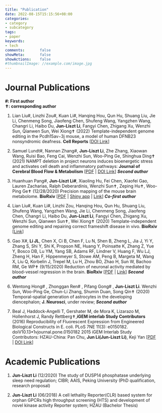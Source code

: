 ```yaml
---
title: "Publication"
date: 2022-08-15T15:15:56+08:00
categories:
- category
- subcategory
tags:
- paper
keywords:
- tech
comments:       false
showMeta:       false
showActions:    false
#thumbnailImage: //example.com/image.jpg
---
```




# Journal Publications

**#: First author**\
**✝: corresponding author**


1. Lian Liu#, Linzhi Zou#, Kuan Li#, Hanqing Hou, Qun Hu, Shuang Liu, Jie Li, Chenmeng Song, Jiaofeng Chen, Shufeng Wang, Yangzhen Wang, Changri Li, Haibo Du, **Jun-Liszt Li**, Fangyi Chen, Zhigang Xu, Wenzhi Sun, Qianwen Sun, Wei Xiong✝ (2022) Template-independent genome editing in the Pcdh15av−3j mouse, a model of human DFNB23 nonsyndromic deafness. **Cell Reports** [[DOI Link](https://doi.org/10.1016/j.celrep.2022.111061)]

2. Samuel Lundt#, Nannan Zhang#, **Jun-Liszt Li**, Zhe Zhang, Xiaowan Wang, Ruisi Bao, Feng Cai, Wenzhi Sun, Woo-Ping Ge, Shinghua Ding✝ (2021) NAMPT deletion in project neurons induces bioenergetic stress and activates cell death and inflammatory pathways: **Journal of Cerebral Blood Flow & Metabolism** [[PDF](https://pkueducn-my.sharepoint.com/:b:/g/personal/lijun0705_pku_edu_cn/EeMdie0AmzVFtF0Ibrj84w8BfCFt-J6ysC9ZgNv4z_yzIA?e=cgKWnC) |  [DOI Link](https://doi.org/10.1177%2F0271678X21992625)]  _**Second author**_

3. Huanhuan Pang#, **Jun-Liszt Li#**, Xiaoling Hu, Fei Chen, Xiaofei Gao, Lauren Zacharias, Ralph Deberardinis, Wenzhi Sun✝, Zeping Hu✝, Woo-Ping Ge✝ (12/28/2020) Precision mapping of the mouse brain metabolome. **BioRxiv** [[PDF](https://pkueducn-my.sharepoint.com/:b:/g/personal/lijun0705_pku_edu_cn/EU-xBTRDra9Nq5ii6XGPA1sBb5L2IG1T4OkFt5M27uIAFQ?e=Znk6ct) | [Shiny app](https://leoj.shinyapps.io/BSMAv1_updated/) | [Link](https://www.biorxiv.org/content/10.1101/2020.12.28.424544v1.full)]  _**Co-first author**_

4. Lian Liu#, Kuan Li#, Linzhi Zou, Hanqing Hou, Qun Hu, Shuang Liu, Shufeng Wang, Yangzhen Wang, Jie Li, Chenmeng Song, Jiaofeng Chen, Changri Li, Haibo Du, **Jun-Liszt Li**, Fangyi Chen, Zhigang Xu, Wenzhi Sun, Qianwen Sun✝, Wei Xiong✝ (2020) Template-independent genome editing and repairing correct frameshift disease in vivo​. **BioRxiv** [[Link](https://www.biorxiv.org/content/10.1101/2020.11.13.381160v1.abstract)] 

5. Gao X#, **Li JL**, Chen X, Ci B, Chen F, Lu N, Shen B, Zheng L, Jia J, Yi Y, Zhang S, Shi Y, Shi K, Propson NE, Huang Y, Poinsatte K, Zhang Z, Yue Y, Bosco DB, Lu YM, Yang SB, Adams RF, Lindner V, Huang F, Wu LJ, Zheng H, Han F, Hippenmeyer S, Stowe AM, Peng B, Margeta M, Wang X, Liu Q, Korbelin J, Trepel M, Lu H, Zhou BO, Zhao H, Sun W, Bachoo RM, Ge WP✝ (9/15/2020) Reduction of neuronal activity mediated by blood-vessel regression in the brain. **BioRxiv** [[PDF](https://pkueducn-my.sharepoint.com/:b:/g/personal/lijun0705_pku_edu_cn/Ea0s6AgGlzBDoblX9nWAbdwBi4bpGu9EKgGhQD86-8ellQ?e=cvfbuL) |  [Link](https://www.biorxiv.org/content/10.1101/2020.09.15.262782v1)] _**Second author**_

6. Wentong Hong# , Zhonggan Ren# , Pifang Gong# , **Jun-Liszt Li**. Wenzhi Sun, Woo-Ping Ge, Chun-Li Zhang, Shumin Duan, Song Qin✝ (2020) Temporal-spatial generation of astrocytes in the developing diencephalon; **J. Neurosci**, under review; _**Second author**_

7. Beal J, Haddock-Angelli T, Gershater M, de Mora K, Lizarazo M, Hollenhorst J, Randy Rettberg✝,**iGEM interlab Study Contributors** (2016) Reproducibility of Fluorescent Expression from Engineered Biological Constructs in E. coli. PLoS 7NE 11(3): e0150182. doiV10.13•1vjournal.pone.0150182 2015 iGEM Interlab Study Contributors: HZAU-China: Pan Chu, **Jun Li(Jun-Liszt Li)**, Keji Yan [[PDF](https://pkueducn-my.sharepoint.com/:b:/g/personal/lijun0705_pku_edu_cn/EVM1XjiQzAJOj8TVxIzUkE4BJvN91iF9-FyCBOcOmA4pHw?e=5UQ2De) | [DOI Link](https://doi.org/10.1371/journal.pone.0150182)]
 

# Academic Publications

1. **Jun-Liszt Li** (12/2020) The study of DUSP14 phosphatase underlying sleep need regulation; CIBR; AAIS, Peking University (PhD qualification, research proposal)

2. **Jun-Liszt Li** (06/2018) A cell lethality Reporter(CLR) based system for orphan GPCRs high throughput screening (HTS) and development of novel kinase activity Reporter system; HZAU (Bachelor Thesis)
